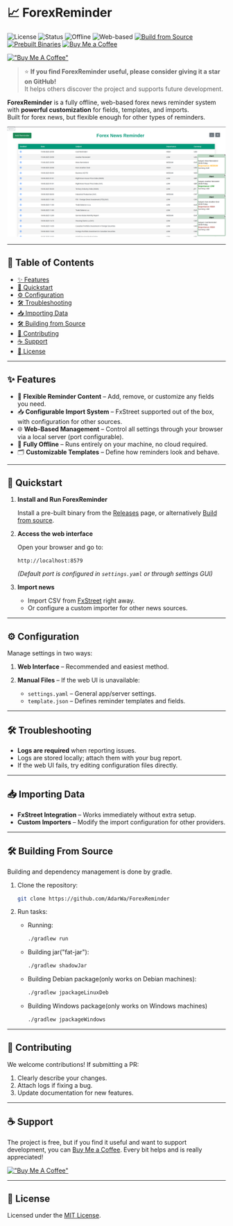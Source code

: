 # 📈 ForexReminder

![License](https://img.shields.io/badge/license-MIT-blue)
![Status](https://img.shields.io/badge/status-active-success)
![Offline](https://img.shields.io/badge/works-offline-green)
![Web-based](https://img.shields.io/badge/interface-web--based-orange)
[![Build from Source](https://img.shields.io/badge/build-from--source-lightgrey)](#-building-from-source)
[![Prebuilt Binaries](https://img.shields.io/badge/prebuilt-binaries-brightgreen)](#-quickstart)
[![Buy Me a Coffee](https://img.shields.io/badge/Buy%20Me%20a%20Coffee-donate-yellow)](https://www.buymeacoffee.com/AdarWa)

[!["Buy Me A Coffee"](https://www.buymeacoffee.com/assets/img/custom_images/orange_img.png)](https://www.buymeacoffee.com/AdarWa)

> ⭐ **If you find ForexReminder useful, please consider giving it a star on GitHub!**  
> It helps others discover the project and supports future development.

**ForexReminder** is a fully offline, web-based forex news reminder system with **powerful customization** for fields, templates, and imports.  
Built for forex news, but flexible enough for other types of reminders.

![Showcase Image](imgs/img2.png)

---


## 📑 Table of Contents
- [✨ Features](#-features)
- [🚀 Quickstart](#-quickstart)
- [⚙ Configuration](#-configuration)
- [🛠 Troubleshooting](#-troubleshooting)
- [📥 Importing Data](#-importing-data)
- [🛠 Building from Source](#-building-from-source)
- [🤝 Contributing](#-contributing)
- [☕ Support](#-support)
- [📜 License](#-license)


---

## ✨ Features

- 🔧 **Flexible Reminder Content** – Add, remove, or customize any fields you need.
- 📥 **Configurable Import System** – FxStreet supported out of the box, with configuration for other sources.
- 🌐 **Web-Based Management** – Control all settings through your browser via a local server (port configurable).
- 📴 **Fully Offline** – Runs entirely on your machine, no cloud required.
- 🗂 **Customizable Templates** – Define how reminders look and behave.

---

## 🚀 Quickstart

1. **Install and Run ForexReminder**
    
    Install a pre-built binary from the [Releases](https://github.com/AdarWa/ForexReminder/releases) page, or alternatively [Build from source]().

2. **Access the web interface**

   Open your browser and go to:

   ```
   http://localhost:8579
   ```

   *(Default port is configured in `settings.yaml` or through settings GUI)*

3. **Import news**

    * Import CSV from [FxStreet](https://www.fxstreet.com/economic-calendar) right away.
    * Or configure a custom importer for other news sources.

---

## ⚙ Configuration

Manage settings in two ways:

1. **Web Interface** – Recommended and easiest method.
2. **Manual Files** – If the web UI is unavailable:

    * `settings.yaml` – General app/server settings.
    * `template.json` – Defines reminder templates and fields.

---

## 🛠 Troubleshooting

* **Logs are required** when reporting issues.
* Logs are stored locally; attach them with your bug report.
* If the web UI fails, try editing configuration files directly.

---

## 📥 Importing Data

* **FxStreet Integration** – Works immediately without extra setup.
* **Custom Importers** – Modify the import configuration for other providers.

---

## 🛠 Building From Source

Building and dependency management is done by gradle.
1. Clone the repository:

    ```bash
    git clone https://github.com/AdarWa/ForexReminder
   ```

2. Run tasks:
    
    - Running:
        ```bash
        ./gradlew run
      ```
    
    - Building jar("fat-jar"):
        ```bash
        ./gradlew shadowJar
      ```
      
    - Building Debian package(only works on Debian machines):
        ```bash
        ./gradlew jpackageLinuxDeb
      ```
    
    - Building Windows package(only works on Windows machines)
        ```bash
        ./gradlew jpackageWindows
      ```

---

## 🤝 Contributing

We welcome contributions!
If submitting a PR:

1. Clearly describe your changes.
2. Attach logs if fixing a bug.
3. Update documentation for new features.

---

## ☕ Support

The project is free, but if you find it useful and want to support development, you can [Buy Me a Coffee](https://www.buymeacoffee.com/AdarWa). Every bit helps and is really appreciated!

[!["Buy Me A Coffee"](https://www.buymeacoffee.com/assets/img/custom_images/orange_img.png)](https://www.buymeacoffee.com/AdarWa)

---

## 📜 License

Licensed under the [MIT License](LICENSE).
